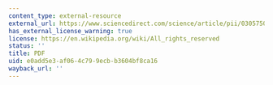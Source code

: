 ```yaml
---
content_type: external-resource
external_url: https://www.sciencedirect.com/science/article/pii/0305750X9290130N
has_external_license_warning: true
license: https://en.wikipedia.org/wiki/All_rights_reserved
status: ''
title: PDF
uid: e0add5e3-af06-4c79-9ecb-b3604bf8ca16
wayback_url: ''
---
```

